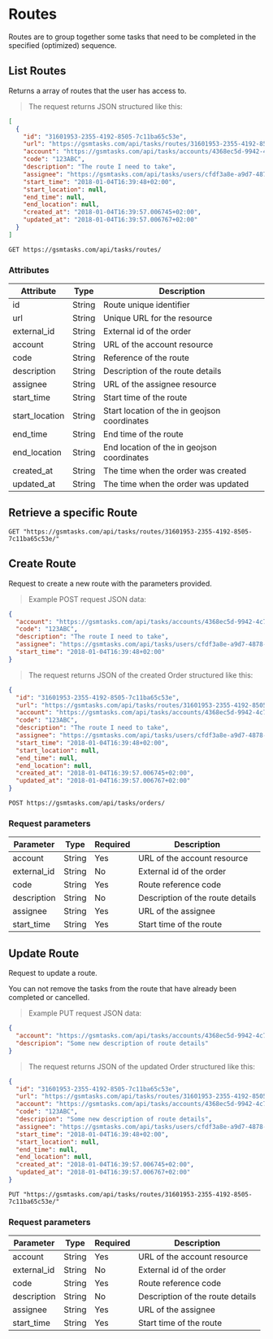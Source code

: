 # Routes

Routes are to group together some tasks that need to be completed in the specified (optimized) sequence.

## List Routes

Returns a array of routes that the user has access to.

> The request returns JSON structured like this:

```json
[
  {
    "id": "31601953-2355-4192-8505-7c11ba65c53e",
    "url": "https://gsmtasks.com/api/tasks/routes/31601953-2355-4192-8505-7c11ba65c53e/",
    "account": "https://gsmtasks.com/api/tasks/accounts/4368ec5d-9942-4c74-90f7-eea752a6e489/",
    "code": "123ABC",
    "description": "The route I need to take",
    "assignee": "https://gsmtasks.com/api/tasks/users/cfdf3a8e-a9d7-4878-a922-344081a1ed75/",
    "start_time": "2018-01-04T16:39:48+02:00",
    "start_location": null,
    "end_time": null,
    "end_location": null,
    "created_at": "2018-01-04T16:39:57.006745+02:00",
    "updated_at": "2018-01-04T16:39:57.006767+02:00"
  }
]
```

`GET https://gsmtasks.com/api/tasks/routes/`

### Attributes

Attribute     | Type   | Description
------------  | ------ | -----------
id            | String | Route unique identifier
url           | String | Unique URL for the resource
external_id   | String | External id of the order
account       | String | URL of the account resource
code          | String | Reference of the route
description   | String | Description of the route details
assignee      | String | URL of the assignee resource
start_time    | String | Start time of the route
start_location| String | Start location of the in geojson coordinates
end_time      | String | End time of the route
end_location  | String | End location of the in geojson coordinates
created_at    | String | The time when the order was created
updated_at    | String | The time when the order was updated

## Retrieve a specific Route

`GET "https://gsmtasks.com/api/tasks/routes/31601953-2355-4192-8505-7c11ba65c53e/"`

## Create Route

Request to create a new route with the parameters provided.

> Example POST request JSON data:

```json
{
  "account": "https://gsmtasks.com/api/tasks/accounts/4368ec5d-9942-4c74-90f7-eea752a6e489/",
  "code": "123ABC",
  "description": "The route I need to take",
  "assignee": "https://gsmtasks.com/api/tasks/users/cfdf3a8e-a9d7-4878-a922-344081a1ed75/",
  "start_time": "2018-01-04T16:39:48+02:00"
}
```

> The request returns JSON of the created Order structured like this:

```json
{
  "id": "31601953-2355-4192-8505-7c11ba65c53e",
  "url": "https://gsmtasks.com/api/tasks/routes/31601953-2355-4192-8505-7c11ba65c53e/",
  "account": "https://gsmtasks.com/api/tasks/accounts/4368ec5d-9942-4c74-90f7-eea752a6e489/",
  "code": "123ABC",
  "description": "The route I need to take",
  "assignee": "https://gsmtasks.com/api/tasks/users/cfdf3a8e-a9d7-4878-a922-344081a1ed75/",
  "start_time": "2018-01-04T16:39:48+02:00",
  "start_location": null,
  "end_time": null,
  "end_location": null,
  "created_at": "2018-01-04T16:39:57.006745+02:00",
  "updated_at": "2018-01-04T16:39:57.006767+02:00"
}
```

`POST https://gsmtasks.com/api/tasks/orders/`

### Request parameters

Parameter     | Type   | Required | Description
------------  | ------ | -------  | -----------
account       | String | Yes      | URL of the account resource
external_id   | String | No       | External id of the order
code          | String | Yes      | Route reference code
description   | String | No       | Description of the route details
assignee      | String | Yes      | URL of the assignee
start_time    | String | Yes      | Start time of the route

## Update Route

Request to update a route.

<aside class="warning">
You can not remove the tasks from the route that have already been completed or cancelled.
</aside>

> Example PUT request JSON data:

```json
{
  "account": "https://gsmtasks.com/api/tasks/accounts/4368ec5d-9942-4c74-90f7-eea752a6e489/",
  "descripion": "Some new description of route details"
}
```

> The request returns JSON of the updated Order structured like this:

```json
{
  "id": "31601953-2355-4192-8505-7c11ba65c53e",
  "url": "https://gsmtasks.com/api/tasks/routes/31601953-2355-4192-8505-7c11ba65c53e/",
  "account": "https://gsmtasks.com/api/tasks/accounts/4368ec5d-9942-4c74-90f7-eea752a6e489/",
  "code": "123ABC",
  "descripion": "Some new description of route details",
  "assignee": "https://gsmtasks.com/api/tasks/users/cfdf3a8e-a9d7-4878-a922-344081a1ed75/",
  "start_time": "2018-01-04T16:39:48+02:00",
  "start_location": null,
  "end_time": null,
  "end_location": null,
  "created_at": "2018-01-04T16:39:57.006745+02:00",
  "updated_at": "2018-01-04T16:39:57.006767+02:00"
}
```

`PUT "https://gsmtasks.com/api/tasks/routes/31601953-2355-4192-8505-7c11ba65c53e/"`

### Request parameters

Parameter     | Type   | Required | Description
------------  | ------ | -------  | -----------
account       | String | Yes      | URL of the account resource
external_id   | String | No       | External id of the order
code          | String | Yes      | Route reference code
description   | String | No       | Description of the route details
assignee      | String | Yes      | URL of the assignee
start_time    | String | Yes      | Start time of the route
